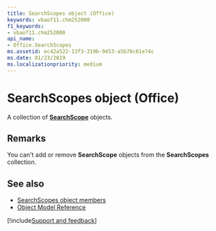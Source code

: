 ```yaml
---
title: SearchScopes object (Office)
keywords: vbaof11.chm252000
f1_keywords:
- vbaof11.chm252000
api_name:
- Office.SearchScopes
ms.assetid: ec42a522-13f3-319b-9453-a5b78c61e74c
ms.date: 01/23/2019
ms.localizationpriority: medium
---
```



# SearchScopes object (Office)

A collection of **[SearchScope](Office.SearchScope.md)** objects.


## Remarks

You can't add or remove **SearchScope** objects from the **SearchScopes** collection.


## See also

- [SearchScopes object members](overview/Library-Reference/searchscopes-members-office.md)
- [Object Model Reference](overview/Library-Reference/reference-object-library-reference-for-office.md)

[!include[Support and feedback](~/includes/feedback-boilerplate.md)]